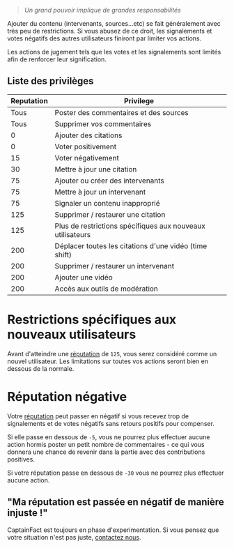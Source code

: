 > _Un grand pouvoir implique de grandes responsabilités_

Ajouter du contenu (intervenants, sources...etc) se fait généralement avec très
peu de restrictions. Si vous abusez de ce droit, les signalements et votes négatifs
des autres utilisateurs finiront par limiter vos actions.
 
Les actions de jugement tels que les votes et les signalements sont limités afin de
renforcer leur signification.

## Liste des privilèges

| Reputation | Privilege                                                  |
|------------|------------------------------------------------------------|
| Tous       | Poster des commentaires et des sources             
| Tous       | Supprimer vos commentaires         
| 0          | Ajouter des citations
| 0          | Voter positivement
| 15         | Voter négativement
| 30         | Mettre à jour une citation                 
| 75         | Ajouter ou créer des intervenants
| 75         | Mettre à jour un intervenant                 
| 75         | Signaler un contenu inapproprié                 
| 125        | Supprimer / restaurer une citation
| 125        | Plus de restrictions spécifiques aux nouveaux utilisateurs             
| 200        | Déplacer toutes les citations d'une vidéo (time shift)                        
| 200        | Supprimer / restaurer un intervenant
| 200        | Ajouter une vidéo
| 200       | Accès aux outils de modération


# Restrictions spécifiques aux nouveaux utilisateurs

Avant d'atteindre une [réputation](/help/reputation) de `125`, vous serez considéré comme un nouvel
utilisateur. Les limitations sur toutes vos actions seront bien en dessous de la normale.


# Réputation négative

Votre [réputation](/help/reputation) peut passer en négatif si vous recevez trop de signalements
et de votes négatifs sans retours positifs pour compenser.

Si elle passe en dessous de `-5`, vous ne pourrez plus effectuer aucune action hormis poster
un petit nombre de commentaires - ce qui vous donnera une chance de revenir dans la partie
avec des contributions positives.

Si votre réputation passe en dessous de `-30` vous ne pourrez plus effectuer aucune action.

## "Ma réputation est passée en négatif de manière injuste !"

CaptainFact est toujours en phase d'experimentation. Si vous pensez que votre situation
n'est pas juste, [contactez nous](/help/contact).